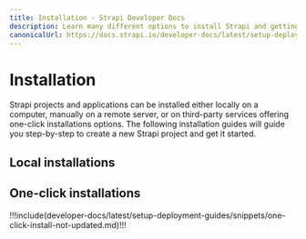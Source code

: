 ```yaml
---
title: Installation - Strapi Developer Docs
description: Learn many different options to install Strapi and getting started on using it.
canonicalUrl: https://docs.strapi.io/developer-docs/latest/setup-deployment-guides/installation.html
---
```


# Installation

Strapi projects and applications can be installed either locally on a computer, manually on a remote server, or on third-party services offering one-click installations options. The following installation guides will guide you step-by-step to create a new Strapi project and get it started.

## Local installations

<div>
	<InstallLink link="installation/cli.html">
		<template #icon>
      <svg width="244px" height="244px" viewBox="0 0 244 244" version="1.1" xmlns="http://www.w3.org/2000/svg" xmlns:xlink="http://www.w3.org/1999/xlink">
        <g stroke="none" stroke-width="1" fill="none" fill-rule="evenodd">
          <g transform="translate(-567.000000, -357.000000)" fill="#FFFFFF">
            <g transform="translate(564.000000, 357.000000)">
              <g transform="translate(0.000000, 0.760305)">
                <path d="M164.892662,165.07248 L164.892662,86.343565 C164.892662,83.5395527 162.619561,81.2664516 159.815549,81.2664516 L81.177926,81.2664516 L81.177926,0 L240.993475,0 C243.797487,-1.5457868e-14 246.070588,2.2731011 246.070588,5.0771134 L246.070588,165.07248 L164.892662,165.07248 Z"></path><path d="M81.177926,0 L81.177926,81.2664516 L6.12389787,81.2664516 C4.72189171,81.2664516 3.58534116,80.129901 3.58534116,78.7278949 C3.58534116,78.0551071 3.85241582,77.4098346 4.32788926,76.9338427 L81.177926,0 Z"  opacity="0.404989"></path><path d="M246.070588,171.205824 L246.070588,246.338931 L164.892662,246.338931 L241.736023,169.411772 C242.726851,168.419864 244.334176,168.418988 245.326084,169.409816 C245.802754,169.885967 246.070588,170.532078 246.070588,171.205824 Z" opacity="0.404989" transform="translate(205.481625, 205.705706) scale(-1, -1) translate(-205.481625, -205.705706) "></path><path d="M81.177926,81.2664516 L162.354106,81.2664516 C163.756112,81.2664516 164.892662,82.4030021 164.892662,83.8050083 L164.892662,165.07248 L86.2550394,165.07248 C83.4510271,165.07248 81.177926,162.799379 81.177926,159.995366 L81.177926,81.2664516 Z" opacity="0.404989"></path>
              </g>
            </g>
          </g>
        </g>
      </svg>
		</template>
		<template #title>CLI (recommended)</template>
		<template #description>
			Create a project on your local machine using the CLI.
		</template>
	</InstallLink>
</div>

<div>
	<InstallLink link="installation/docker.html">
		<template #icon>
			<svg xmlns="http://www.w3.org/2000/svg" width="34" height="23"><g fill="#fff" fill-rule="evenodd"><path d="M18.8017 10.5442h3.4333v-3.101h-3.4333zM14.745 10.5442h3.4333v-3.101H14.745v3.101zM10.6892 10.5442h3.4325v-3.101h-3.4334v3.101zM6.6316 10.5442h3.4334v-3.101H6.6316zM2.5759 10.5442h3.4324v-3.101H2.576v3.101zM6.6326 6.8226h3.4324v-3.101H6.6316v3.101zM10.6892 6.8226h3.4325v-3.101h-3.4334v3.101zM14.745 6.8226h3.4333v-3.101H14.745v3.101zM14.745 3.101h3.4333V0H14.745v3.101z"></path><path d="M28.752 8.3043c-.1708-1.2412-.8667-2.317-2.1326-3.2901l-.727-.482-.4866.7243c-.6197.9309-.9318 2.2216-.829 3.46.046.4351.19 1.2145.6408 1.8993-.4498.2405-1.3366.572-2.5144.549H.1285l-.045.2589c-.2111 1.2439-.2075 5.1252 2.329 8.1087 1.9269 2.2675 4.8168 3.4178 8.5889 3.4178 8.1757 0 14.2245-3.741 17.0565-10.5406 1.1136.022 3.5132.0064 4.7461-2.3326.0312-.0533.1056-.1947.3204-.638l.1184-.2424-.693-.46c-.75-.4984-2.4723-.681-3.7979-.4323z"></path></g></svg>
		</template>
		<template #title>Docker</template>
		<template #description>
      Create a project on your local machine using Docker.
    </template>
	</InstallLink>
</div>

## One-click installations

!!!include(developer-docs/latest/setup-deployment-guides/snippets/one-click-install-not-updated.md)!!!

<div>
	<InstallLink link="installation/digitalocean-one-click.html">
		<template #icon>
			<svg width="178" height="177" viewBox="0 0 178 177" xmlns="http://www.w3.org/2000/svg"><g fill="#fff" fill-rule="evenodd"><path d="M89 176.5v-34.2c36.2 0 64.3-35.9 50.4-74-5.1-14-16.4-25.3-30.5-30.4-38.1-13.8-74 14.2-74 50.4H.8C.8 30.6 56.6-14.4 117.1 4.5c26.4 8.3 47.5 29.3 55.7 55.7 18.9 60.5-26.1 116.3-83.8 116.3z" fill-rule="nonzero"></path><path d="M89.1 142.5H55v-34.1h34.1zM55 168.6H28.9v-26.1H55zM28.9 142.5H7v-21.9h21.9v21.9z"></path></g></svg>
		</template>
		<template #title>DigitalOcean One-click</template>
		<template #description>
			Create a project hosted on DigitalOcean.
		</template>
	</InstallLink>
</div>

<div>
	<InstallLink link="installation/platformsh.html">
		<template #icon>
			<svg xmlns="http://www.w3.org/2000/svg" viewBox="0 0 50 50"><defs><style>.bcac695a-a0a4-4100-84fd-61ecc421091c{fill:#0a0a0a;}.fc8dd422-fb02-4822-a57e-c20c8b5eef7c{fill:#fff;}</style></defs><g id="b5f9bb49-1614-4b22-8c04-f5182c1803f5" data-name="Layer 2"><g id="b2a28560-5e48-4435-accd-e149b4f96cc0" data-name="Layer 1"><rect class="fc8dd422-fb02-4822-a57e-c20c8b5eef7c" x="10.73" y="10.72" width="28.55" height="11.35"/><rect class="fc8dd422-fb02-4822-a57e-c20c8b5eef7c" x="10.73" y="35.42" width="28.55" height="3.86"/><rect class="fc8dd422-fb02-4822-a57e-c20c8b5eef7c" x="10.73" y="25.74" width="28.55" height="5.82"/></g></g></svg>
		</template>
		<template #title>Platform.sh One-click</template>
		<template #description>
			Create a project hosted on Platform.sh.
		</template>
	</InstallLink>
</div>

<div>
	<InstallLink link="installation/render.html">
		<template #icon>
			<svg viewBox="21.7 21.7 181 181" xmlns="http://www.w3.org/2000/svg"><g><polygon class="st0" points="145 31.7 143 31.7 143 33.7 143 52.2 143 54.2 145 54.2 163.6 54.2 165.6 54.2 165.6 52.2 165.6 33.7 165.6 31.7 163.6 31.7" fill="#fff"/><path class="st0" d="M 85.2 31.7 C 78 31.7 71 33.1 64.4 35.9 C 58 38.6 52.3 42.5 47.4 47.4 C 42.5 52.3 38.6 58 35.9 64.4 C 33.1 71 31.7 78 31.7 85.2 L 31.7 163.6 L 31.7 165.6 L 33.7 165.6 L 52.3 165.6 L 54.3 165.6 L 54.3 163.6 L 54.3 84.9 C 54.7 76.8 58.1 69.2 63.8 63.6 C 69.6 57.9 77.2 54.6 85.3 54.3 L 126.5 54.3 L 128.5 54.3 L 128.5 52.3 L 128.5 33.7 L 128.5 31.7 L 126.5 31.7 L 85.2 31.7 Z" fill="#fff"/><polygon class="st0" points="182.1 105.9 180.1 105.9 180.1 107.9 180.1 126.5 180.1 128.5 182.1 128.5 200.7 128.5 202.7 128.5 202.7 126.5 202.7 107.9 202.7 105.9 200.7 105.9" fill="#fff"/><polygon class="st0" points="182.1 68.8 180.1 68.8 180.1 70.8 180.1 89.4 180.1 91.4 182.1 91.4 200.7 91.4 202.7 91.4 202.7 89.4 202.7 70.8 202.7 68.8 200.7 68.8" fill="#fff"/><polygon class="st0" points="200.7 31.7 182.1 31.7 180.1 31.7 180.1 33.7 180.1 52.2 180.1 54.2 182.1 54.2 200.7 54.2 202.7 54.2 202.7 52.2 202.7 33.7 202.7 31.7" fill="#fff"/><polygon class="st0" points="182.1 143 180.1 143 180.1 145 180.1 163.6 180.1 165.6 182.1 165.6 200.7 165.6 202.7 165.6 202.7 163.6 202.7 145 202.7 143 200.7 143" fill="#fff"/><polygon class="st0" points="182.1 180.1 180.1 180.1 180.1 182.1 180.1 200.7 180.1 202.7 182.1 202.7 200.7 202.7 202.7 202.7 202.7 200.7 202.7 182.1 202.7 180.1 200.7 180.1" fill="#fff"/><polygon class="st0" points="145 180.1 143 180.1 143 182.1 143 200.7 143 202.7 145 202.7 163.6 202.7 165.6 202.7 165.6 200.7 165.6 182.1 165.6 180.1 163.6 180.1" fill="#fff"/><polygon class="st0" points="107.9 180.3 105.9 180.3 105.9 182.3 105.9 200.9 105.9 202.9 107.9 202.9 126.5 202.9 128.5 202.9 128.5 200.9 128.5 182.3 128.5 180.3 126.5 180.3" fill="#fff"/><polygon class="st0" points="70.8 180.1 68.8 180.1 68.8 182.1 68.8 200.7 68.8 202.7 70.8 202.7 89.4 202.7 91.4 202.7 91.4 200.7 91.4 182.1 91.4 180.1 89.4 180.1" fill="#fff"/><polygon class="st0" points="33.7 180.1 31.7 180.1 31.7 182.1 31.7 200.7 31.7 202.7 33.7 202.7 52.2 202.7 54.2 202.7 54.2 200.7 54.2 182.1 54.2 180.1 52.2 180.1" fill="#fff"/></g></svg>
		</template>
		<template #title>Render One-click</template>
		<template #description>
			Create a project hosted on Render.
		</template>
	</InstallLink>
</div>
